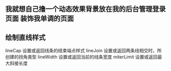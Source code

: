 ## 我就想自己撸一个动态效果背景放在我的后台管理登录页面 装饰我单调的页面

## 绘制直线样式
lineCap	设置或返回线条的结束端点样式
lineJoin	设置或返回两条线相交时，所创建的拐角类型
lineWidth	设置或返回当前的线条宽度
miterLimit	设置或返回最大斜接长度